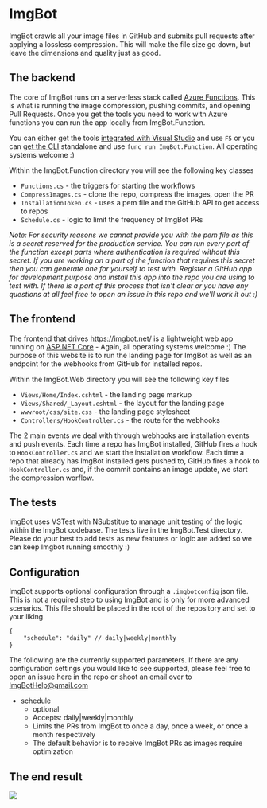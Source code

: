 # ImgBot

ImgBot crawls all your image files in GitHub and submits pull requests after applying a lossless compression.
This will make the file size go down, but leave the dimensions and quality just as good.

## The backend

The core of ImgBot runs on a serverless stack called [Azure Functions](https://azure.microsoft.com/en-us/services/functions/).
This is what is running the image compression, pushing commits, and opening Pull Requests.
Once you get the tools you need to work with Azure functions you can run the app locally from ImgBot.Function. 

You can either get the tools [integrated with Visual Studio](https://blogs.msdn.microsoft.com/webdev/2017/05/10/azure-function-tools-for-visual-studio-2017/) and use `F5` 
or you can [get the CLI](https://github.com/Azure/azure-functions-cli) standalone and use `func run ImgBot.Function`.
All operating systems welcome :)

Within the ImgBot.Function directory you will see the following key classes

 - `Functions.cs` - the triggers for starting the workflows
 - `CompressImages.cs` - clone the repo, compress the images, open the PR
 - `InstallationToken.cs` - uses a pem file and the GitHub API to get access to repos
 - `Schedule.cs` - logic to limit the frequency of ImgBot PRs

*Note: For security reasons we cannot provide you with the pem file as this is a secret reserved for the production service. You can run every part of the function except parts where authentication is required without this secret. If you are working on a part of the function that requires this secret then you can generate one for yourself to test with. Register a GitHub app for development purpose and install this app into the repo you are using to test with. If there is a part of this process that isn't clear or you have any questions at all feel free to open an issue in this repo and we'll work it out :)*

## The frontend

The frontend that drives https://imgbot.net/ is a lightweight web app running on [ASP.NET Core](https://github.com/aspnet/Home) - Again, all operating systems welcome :)
The purpose of this website is to run the landing page for ImgBot as well as an endpoint for the webhooks from GitHub for installed repos.

Within the ImgBot.Web directory you will see the following key files

 - `Views/Home/Index.cshtml` - the landing page markup
 - `Views/Shared/_Layout.cshtml` - the layout for the landing page
 - `wwwroot/css/site.css` - the landing page stylesheet
 - `Controllers/HookController.cs` - the route for the webhooks
 
The 2 main events we deal with through webhooks are installation events and push events.
Each time a repo has ImgBot installed, GitHub fires a hook to `HookController.cs` and we start the installation workflow.
Each time a repo that already has ImgBot installed gets pushed to, GitHub fires a hook to `HookController.cs` and, if the commit contains an image update, we start the compression worflow.

## The tests

ImgBot uses VSTest with NSubstitue to manage unit testing of the logic within the ImgBot codebase.
The tests live in the ImgBot.Test directory.
Please do your best to add tests as new features or logic are added so we can keep Imgbot running smoothly
:)

## Configuration

ImgBot supports optional configuration through a `.imgbotconfig` json file.
This is not a required step to using ImgBot and is only for more advanced scenarios.
This file should be placed in the root of the repository and set to your liking.

```
{
    "schedule": "daily" // daily|weekly|monthly
}
```

The following are the currently supported parameters.
If there are any configuration settings you would like to see supported,
please feel free to open an issue here in the repo or shoot an email over
to ImgBotHelp@gmail.com

 - schedule
    - optional
    - Accepts: daily|weekly|monthly
    - Limits the PRs from ImgBot to once a day, once a week, or once a month respectively
    - The default behavior is to receive ImgBot PRs as images require optimization

## The end result

![](https://imgbot.net/images/screen.png)

